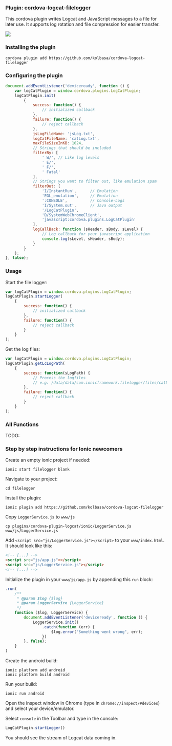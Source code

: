 ### Plugin: cordova-logcat-filelogger

This cordova plugin writes Logcat and JavaScript messages to a file for later use. It supports log rotation and file compression for easier transfer.

![](https://github.com/kolbasa/cordova-logcat-filelogger/blob/images/logcat-inspect.gif)

### Installing the plugin

```
cordova plugin add https://github.com/kolbasa/cordova-logcat-filelogger
```

### Configuring the plugin

```javascript
document.addEventListener('deviceready', function () {
    var logCatPlugin = window.cordova.plugins.LogCatPlugin;
    logCatPlugin.init(
        {
            success: function() {
                // initialized callback
            },
            failure: function() {
                // reject callback
            },
            jsLogFileName: 'jsLog.txt',
            logCatFileName: 'catLog.txt',
            maxFileSizeInKB: 1024,
            // Strings that should be included
            filterBy: [
                ' W/', // Like log levels
                ' E/',
                ' F/',
                ' Fatal'
            ],
            // Strings you want to filter out, like emulation spam
            filterOut: [
                'I/InstantRun',      // Emulation
                'EGL_emulation',     // Emulation
                ':CONSOLE',          // Console-Logs
                'I/System.out',      // Java output
                '/LogCatPlugin',
                'D/SystemWebChromeClient',
                'javascript:cordova.plugins.LogCatPlugin'
            ],
            logCallBack: function (sHeader, sBody, sLevel) {
                // Log callback for your javascript application
                console.log(sLevel, sHeader, sBody);
            }
        }
    );
}, false);
```

### Usage

Start the file logger:
```javascript
var logCatPlugin = window.cordova.plugins.LogCatPlugin;
logCatPlugin.startLogger(
    {
        success: function() {
            // initialized callback
        },
        failure: function() {
            // reject callback
        }
    }
);
```

Get the log files:
```javascript
var logCatPlugin = window.cordova.plugins.LogCatPlugin;
logCatPlugin.getLcLogPath(
    {
        success: function(sLogPath) {
            // Process the logfiles
            // e.g. /data/data/com.ionicframework.filelogger/files/catLog.txt
        },
        failure: function() {
            // reject callback
        }
    }
);
```

### All Functions

TODO:


### Step by step instructions for Ionic newcomers

Create an empty ionic project if needed:
```
ionic start filelogger blank
```

Navigate to your project:
```
cd filelogger
```

Install the plugin:
```
ionic plugin add https://github.com/kolbasa/cordova-logcat-filelogger
```

Copy ```LoggerService.js``` to ```www/js```
```
cp plugins/cordova-plugin-logcat/ionic/LoggerService.js www/js/LoggerService.js
```

Add ```<script src="js/LoggerService.js"></script>``` to your ```www/index.html```.
It should look like this:
```html
<!-- [...] -->
<script src="js/app.js"></script>
<script src="js/LoggerService.js"></script>
<!-- [...] -->
```

Initialize the plugin in your ```www/js/app.js``` by appending this ```run``` block:
```javascript
.run(
    /**
     * @param $log {$log}
     * @param LoggerService {LoggerService}
     */
    function ($log, LoggerService) {
        document.addEventListener('deviceready', function () {
            LoggerService.init()
                .catch(function (err) {
                    $log.error("Something went wrong", err);
                })
        }, false);
    }
)
```


Create the android build:
```
ionic platform add android
ionic platform build android
```

Run your build:
```
ionic run android
```

Open the inspect window in Chrome (type in ```chrome://inspect/#devices```) and select your device/emulator.

Select ```console``` in the Toolbar and type in the console:

```javascript
LogCatPlugin.startLogger()
```

You should see the stream of Logcat data coming in.
